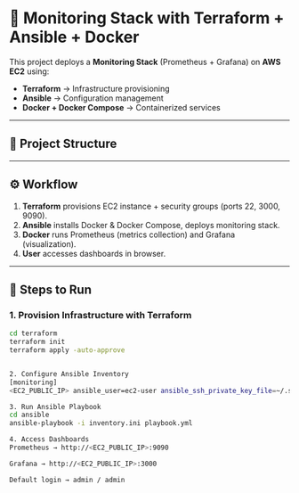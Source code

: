 # 🚀 Monitoring Stack with Terraform + Ansible + Docker

This project deploys a **Monitoring Stack** (Prometheus + Grafana) on **AWS EC2** using:  
- **Terraform** → Infrastructure provisioning  
- **Ansible** → Configuration management  
- **Docker + Docker Compose** → Containerized services  

---

## 📂 Project Structure



---

## ⚙️ Workflow
1. **Terraform** provisions EC2 instance + security groups (ports 22, 3000, 9090).  
2. **Ansible** installs Docker & Docker Compose, deploys monitoring stack.  
3. **Docker** runs Prometheus (metrics collection) and Grafana (visualization).  
4. **User** accesses dashboards in browser.  

---

## 🔧 Steps to Run

### 1. Provision Infrastructure with Terraform
```bash
cd terraform
terraform init
terraform apply -auto-approve


2. Configure Ansible Inventory
[monitoring]
<EC2_PUBLIC_IP> ansible_user=ec2-user ansible_ssh_private_key_file=~/.ssh/my-key.pem

3. Run Ansible Playbook
cd ansible
ansible-playbook -i inventory.ini playbook.yml

4. Access Dashboards
Prometheus → http://<EC2_PUBLIC_IP>:9090

Grafana → http://<EC2_PUBLIC_IP>:3000

Default login → admin / admin

